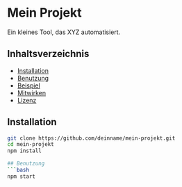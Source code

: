 # Mein Projekt
Ein kleines Tool, das XYZ automatisiert.

## Inhaltsverzeichnis
- [Installation](#installation)
- [Benutzung](#benutzung)
- [Beispiel](#beispiel)
- [Mitwirken](#mitwirken)
- [Lizenz](#lizenz)

## Installation
```bash
git clone https://github.com/deinname/mein-projekt.git
cd mein-projekt
npm install

## Benutzung
```bash
npm start
